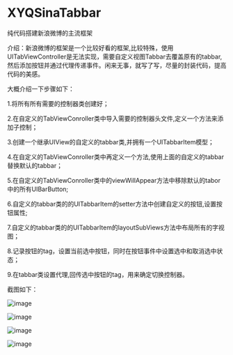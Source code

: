 # XYQSinaTabbar
纯代码搭建新浪微博的主流框架

介绍：新浪微博的框架是一个比较好看的框架,比较特殊，使用UITabViewController是无法实现，需要自定义视图Tabbar去覆盖原有的tabbar,然后添加按钮并通过代理传递事件。闲来无事，就写了写，尽量的封装代码，提高代码的美感。

大概介绍一下步骤如下：

1.将所有所有需要的控制器类创建好；

2.在自定义的TabViewConroller类中导入需要的控制器头文件,定义一个方法来添加子控制；

3.创建一个继承UIView的自定义的tabbar类,并拥有一个UITabbarItem模型；

4.在自定义的TabViewConroller类中再定义一个方法,使用上面的自定义的tabbar替换默认的tabbar；

5.在自定义的TabViewConroller类中的viewWillAppear方法中移除默认的tabor中的所有UIBarButton;

6.自定义的tabbar类的的UITabbarItem的setter方法中创建自定义的按钮,设置按钮属性;

7.自定义的tabbar类的的UITabbarItem的layoutSubViews方法中布局所有的字视图；

8.记录按钮的tag，设置当前选中按钮，同时在按钮事件中设置选中和取消选中状态；

9.在tabbar类设置代理,回传选中按钮的tag，用来确定切换控制器。


截图如下：

![image](https://github/xiayuanquan/XYQSinaTabbar/blob/master/XYQSinaTabbar/XYQSinaTabbar/screenshots/main.png)
     
![image](https://github/xiayuanquan/XYQSinaTabbar/XYQSinaTabbar/XYQSinaTabbar/screenshots/message.png)
     
![image](https://github/xiayuanquan/XYQSinaTabbar/XYQSinaTabbar/XYQSinaTabbar/screenshots/find.png)
     
![image](https://github/xiayuanquan/XYQSinaTabbar/XYQSinaTabbar/XYQSinaTabbar/screenshots/me.png)
